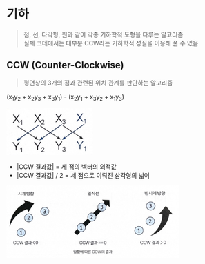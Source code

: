 # 기하

> 점, 선, 다각형, 원과 같이 각종 기하학적 도형을 다루는 알고리즘 <br/>
> 실제 코테에서는 대부분 CCW라는 기하학적 성질을 이용해 풀 수 있음

## CCW (Counter-Clockwise)

> 평면상의 3개의 점과 관련된 위치 관계를 판단하는 알고리즘

(x<sub>1</sub>y<sub>2</sub> + x<sub>2</sub>y<sub>3</sub> + x<sub>3</sub>y<sub>1</sub>) -
(x<sub>2</sub>y<sub>1</sub> + x<sub>3</sub>y<sub>2</sub> + x<sub>1</sub>y<sub>3</sub>)

<img src="../../../image/기하_CCW.jpg" width="200px"></img><br/>

- |CCW 결과값| = 세 점의 벡터의 외적값
- |CCW 결과값| / 2 = 세 점으로 이뤄진 삼각형의 넓이

<img src="../../../image/기하_방향에따른CCW결과.jpg" width="400px"></img><br/>
